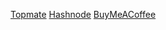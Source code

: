[Topmate](https://topmate.io/i_am_tj/)
[Hashnode](https://hashnode.com/@iamtj97)
[BuyMeACoffee](https://www.buymeacoffee.com/iamtj97)
